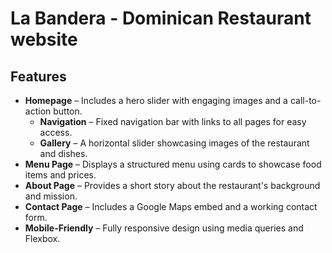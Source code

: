# La Bandera - Dominican Restaurant website

## Features
* **Homepage** – Includes a hero slider with engaging images and a call-to-action button.
  - **Navigation** – Fixed navigation bar with links to all pages for easy access.
  - **Gallery** – A horizontal slider showcasing images of the restaurant and dishes.
* **Menu Page** – Displays a structured menu using cards to showcase food items and prices.
* **About Page** – Provides a short story about the restaurant's background and mission.
* **Contact Page** – Includes a Google Maps embed and a working contact form.
* **Mobile-Friendly** – Fully responsive design using media queries and Flexbox.
